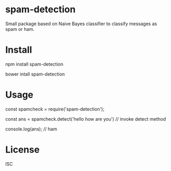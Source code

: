 # spam-detection

Small package based on Naive Bayes classifier to classify messages as spam or ham.

# Install

npm install spam-detection

bower intall spam-detection

# Usage

const spamcheck = require('spam-detection');

const ans = spamcheck.detect('hello how are you') // invoke detect method

console.log(ans); // ham

# License

ISC

